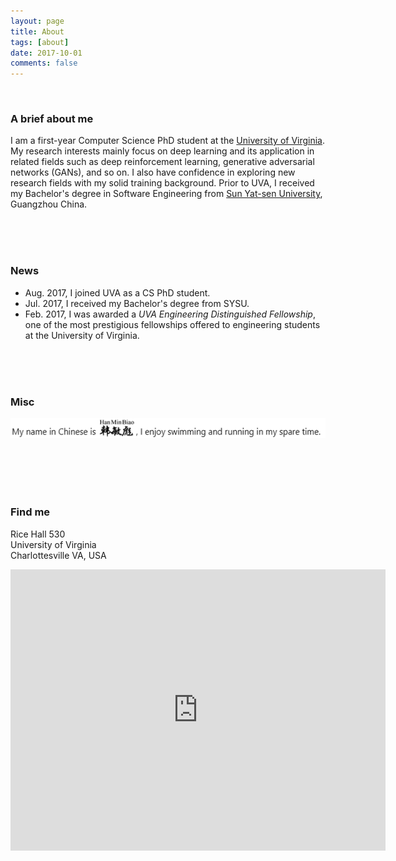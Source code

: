 ```yaml
---
layout: page
title: About
tags: [about]
date: 2017-10-01
comments: false
---
```

    
### A brief about me
I am a first-year Computer Science PhD student at the [University of Virginia](http://www.virginia.edu/). My research interests mainly focus on deep learning and its application in related fields such as deep reinforcement learning, generative adversarial networks (GANs), and so on. I also have confidence in exploring new research fields with my solid training background. Prior to UVA, I received my Bachelor's degree in Software Engineering from [Sun Yat-sen University](http://www.sysu.edu.cn/2012/en/index.htm), Guangzhou China.     
   
<br>
<br>
<br>
     
### News
- Aug. 2017, I joined UVA as a CS PhD student.
- Jul. 2017, I received my Bachelor's degree from SYSU.
- Feb. 2017, I was awarded a *UVA Engineering Distinguished Fellowship*, one of the most prestigious fellowships offered to engineering students at the University of Virginia.        
      
<br>
<br>
<br>
   
### Misc
<img src ="miscellaneous.png" align="left">     
  
<br>
<br>
<br>
<br>
<br>
      
### Find me                          
Rice Hall 530 <br>
University of Virginia <br>
Charlottesville VA, USA
<iframe src="https://www.google.com/maps/embed?pb=!1m18!1m12!1m3!1d3142.6640259805117!2d-78.51291658412367!3d38.031611329713534!2m3!1f0!2f0!3f0!3m2!1i1024!2i768!4f13.1!3m3!1m2!1s0x89b3865b677c5335%3A0x6490aa88130497ec!2sRice+Hall+Information+Technology+Engineering+Building%2C+85+Engineer&#39;s+Way%2C+Charlottesville%2C+VA+22903!5e0!3m2!1sen!2sus!4v1507406545368" width="600" height="450" frameborder="0" style="border:0" allowfullscreen></iframe>



